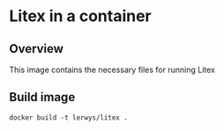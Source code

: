 Litex in a container
===============================

Overview
--------

This image contains the necessary files for running
Litex

## Build image

    docker build -t lerwys/litex .
